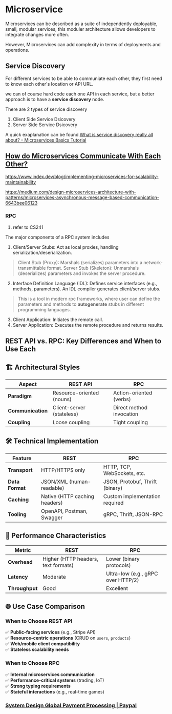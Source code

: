 # Microservice

Microservices can be described as a suite of independently deployable, small, modular services, this moduler architecture allows developers to integrate changes more often.

However, Microservices can add complexity in terms of deployments and operations.


## Service Discovery

For different services to be able to communiate each other, they first need to know each other's location or API URL.

we can of course hard code each one API in each service, but a better approach is to have a **service discovery** node.

There are 2 types of service discovery

1. Client Side Service Dsicovery
2. Server Side Service Dsicovery

A quick exaplanation can be found [What is service discovery really all about? - Microservices Basics Tutorial](https://www.youtube.com/watch?v=GboiMJm6WlA)


## [How do Microservices Communicate With Each Other?](https://www.geeksforgeeks.org/how-do-microservices-communicate-with-each-other/)

https://www.index.dev/blog/implementing-microservices-for-scalability-maintainability


https://medium.com/design-microservices-architecture-with-patterns/microservices-asynchronous-message-based-communication-6643bee06123


### RPC

1. refer to CS241

The major components of a RPC system includes

1. Client/Server Stubs: Act as local proxies, handling serialization/deserialization.

> Client Stub (Proxy): Marshals (serializes) parameters into a network-transmittable format.
> Server Stub (Skeleton): Unmarshals (deserializes) parameters and invokes the server procedure.

2. Interface Definition Language (IDL): Defines service interfaces (e.g., methods, parameters). An IDL compiler generates client/server stubs.

> This is a tool in modern rpc frameworks, where user can define the parameters and methods to **autogenerate** stubs in different programming languages.

3. Client Application: Initiates the remote call.
4. Server Application: Executes the remote procedure and returns results.


## REST API vs. RPC: Key Differences and When to Use Each

## 🏗️ Architectural Styles
| **Aspect**        | **REST API**              | **RPC**                  |
| ----------------- | ------------------------- | ------------------------ |
| **Paradigm**      | Resource-oriented (nouns) | Action-oriented (verbs)  |
| **Communication** | Client-server (stateless) | Direct method invocation |
| **Coupling**      | Loose coupling            | Tight coupling           |

## 🛠️ Technical Implementation
| **Feature**     | **REST**                      | **RPC**                         |
| --------------- | ----------------------------- | ------------------------------- |
| **Transport**   | HTTP/HTTPS only               | HTTP, TCP, WebSockets, etc.     |
| **Data Format** | JSON/XML (human-readable)     | JSON, Protobuf, Thrift (binary) |
| **Caching**     | Native (HTTP caching headers) | Custom implementation required  |
| **Tooling**     | OpenAPI, Postman, Swagger     | gRPC, Thrift, JSON-RPC          |

## 🚀 Performance Characteristics
| **Metric**     | **REST**                            | **RPC**                            |
| -------------- | ----------------------------------- | ---------------------------------- |
| **Overhead**   | Higher (HTTP headers, text formats) | Lower (binary protocols)           |
| **Latency**    | Moderate                            | Ultra-low (e.g., gRPC over HTTP/2) |
| **Throughput** | Good                                | Excellent                          |

## 🌐 Use Case Comparison
### When to Choose **REST API**
✅ **Public-facing services** (e.g., Stripe API)  
✅ **Resource-centric operations** (CRUD on `users`, `products`)  
✅ **Web/mobile client compatibility**  
✅ **Stateless scalability needs**  

### When to Choose **RPC**
✅ **Internal microservices communication**  
✅ **Performance-critical systems** (trading, IoT)  
✅ **Strong typing requirements**  
✅ **Stateful interactions** (e.g., real-time games)  


### [System Design Global Payment Processing | Paypal](https://www.youtube.com/watch?v=7MXV7RfNtv0&t=1206s)

